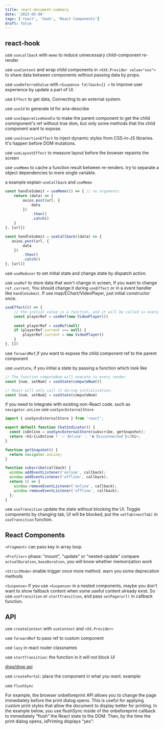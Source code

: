 ```yaml
---
title: react-document-summary
date: '2023-05-08'
tags: ['react', 'hook', 'React Components']
draft: false
---
```


## react-hook

use `usecallback` with `memo` to reduce unnecessary child-component re-render

use `useContent` and wrap child components in `<XXX.Provider value="xxx">` to share data between components without passing data by props.

use `useDeferredValue` with `<Suspense fallback={} >` to improve user experience by update a part of UI.

use `Effect` to get data, Connecting to an external system.

use `useId` to generate Id for aria-describe

use `useImperativeHandle` to make the parent component to get the child commponent's ref without true dom, but only some methods that the child component want to expose.

use `useInsertionEffect` to inject dynamic styles from CSS-in-JS libraries. It's happen before DOM mutations.

use `useLayoutEffect` to measure layout before the browser repaints the screen

use `useMemo` to cache a function result between re-renders.
try to separate a object dependencies to more single variable.

a example explain `useCallback` and `useMemo`

```js
const handleSubmit = useMemo(() => { // no arguments
    return (data) => {
        axios.post(url, {
            data
        })
            .then()
            .catch()
    }
}, [url])

const handleSubmit = useCallback((data) => {
   axios.post(url, {
        data
    })
        .then()
        .catch()
}, [url])
```

use `useReducer` to set initial state and change state by dispatch action.

use `useRef` to store data that won't change in screen, If you want to change `ref.current`, You should change it during `useEffect` or in a event handler like `handleSubmit`.
If use map/EChart/VideoPlayer, just initial constructor once.
```js
useEffect(() => {
    // the initial value is a function, and it will be called in every render
    const playerRef = useRef(new VideoPlayer())
    
    const playerRef = useRef(null)
    if (playerRef.current === null) {
        playerRef.current = new VideoPlayer()
    }
}, [])
```
use `forwardRef`,if you want to expose the child component ref to the parent component

use `useState`, if you initial a state by passing a function which look like
```js
// The function computeNum will execute in every render
const [num, setNum] = useState(computeNum())

// React will only call it during initialization.
const [num, setNum] = useState(computeNum)
```

if you need to integrate with existing non-React code. such as `navigator.onLine` use `useSyncExternalStore`

```js
import { useSyncExternalStore } from 'react';

export default function ChatIndicator() {
  const isOnline = useSyncExternalStore(subscribe, getSnapshot);
  return <h1>{isOnline ? '✅ Online' : '❌ Disconnected'}</h1>;
}

function getSnapshot() {
  return navigator.onLine;
}

function subscribe(callback) {
  window.addEventListener('online', callback);
  window.addEventListener('offline', callback);
  return () => {
    window.removeEventListener('online', callback);
    window.removeEventListener('offline', callback);
  };
}
```

use `useTransition` update the state without blocking the UI.
Toggle components by changing tab, UI will be blocked, put the `setTab(nextTab)` in `useTransition` function. 

## React Components

`<Fragment>` can pass key in array loop.

`<Profiler>` phase: "mount", "update" or "nested-update"
compare `actualDuration`, `baseDuration`, you will know whether memorization work

`<StrictMode>` enable trigger once more method. warn you some deprecation methods

`<Suspense>` If you use `<Suspense>` in a nested components, maybe you don't want to show fallback content when some useful content already exist. So use `useTransition` or `startTransition`, and pass `setPage(url)` in callback function.

## API

use `createContext` with `useContext` and `<XX.Provider>`

use `forwardRef` to pass ref to custom component

use `lazy` in react router classnames

use `startTransition`: the function in it will not block UI

[drag/drop api](https://developer.mozilla.org/en-US/docs/Web/API/HTML_Drag_and_Drop_API)

use `createPortal`: place the component in what you want. example: <Modal />

use `flushSync` 

For example, the browser onbeforeprint API allows you to change the page immediately before the print dialog opens. This is useful for applying custom print styles that allow the document to display better for printing. In the example below, you use flushSync inside of the onbeforeprint callback to immediately “flush” the React state to the DOM. Then, by the time the print dialog opens, isPrinting displays “yes”:
